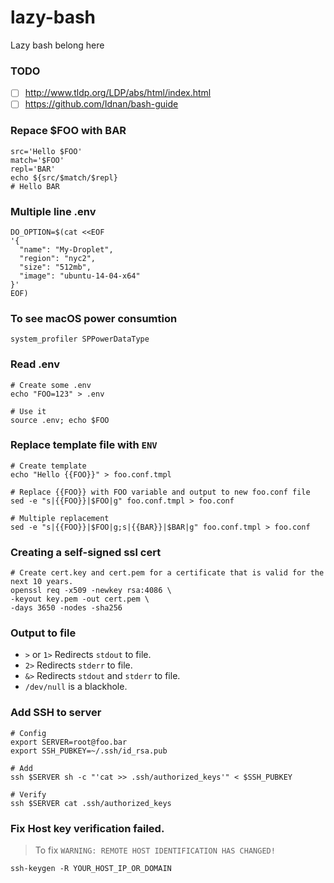 # lazy-bash
Lazy bash belong here

### TODO
- [ ] http://www.tldp.org/LDP/abs/html/index.html
- [ ] https://github.com/Idnan/bash-guide

### Repace $FOO with BAR
```shell
src='Hello $FOO'
match='$FOO'
repl='BAR'
echo ${src/$match/$repl}
# Hello BAR
```

### Multiple line .env
```shell
DO_OPTION=$(cat <<EOF
'{
  "name": "My-Droplet",
  "region": "nyc2",
  "size": "512mb",
  "image": "ubuntu-14-04-x64"
}'
EOF)
```

### To see macOS power consumtion
```shell
system_profiler SPPowerDataType
```
### Read .env
```shell
# Create some .env
echo "FOO=123" > .env

# Use it
source .env; echo $FOO
```

### Replace template file with `ENV`
```shell
# Create template
echo "Hello {{FOO}}" > foo.conf.tmpl

# Replace {{FOO}} with FOO variable and output to new foo.conf file 
sed -e "s|{{FOO}}|$FOO|g" foo.conf.tmpl > foo.conf

# Multiple replacement
sed -e "s|{{FOO}}|$FOO|g;s|{{BAR}}|$BAR|g" foo.conf.tmpl > foo.conf
```

### Creating a self-signed ssl cert
```shell
# Create cert.key and cert.pem for a certificate that is valid for the next 10 years.
openssl req -x509 -newkey rsa:4086 \
-keyout key.pem -out cert.pem \
-days 3650 -nodes -sha256
```
### Output to file

- `>` or `1>` Redirects `stdout` to file.
- `2>` Redirects `stderr` to file.
- `&>` Redirects `stdout` and `stderr` to file.
- `/dev/null` is a blackhole.

### Add SSH to server
```shell
# Config
export SERVER=root@foo.bar
export SSH_PUBKEY=~/.ssh/id_rsa.pub

# Add
ssh $SERVER sh -c "'cat >> .ssh/authorized_keys'" < $SSH_PUBKEY

# Verify
ssh $SERVER cat .ssh/authorized_keys

```
### Fix Host key verification failed.
> To fix `WARNING: REMOTE HOST IDENTIFICATION HAS CHANGED!`

```shell
ssh-keygen -R YOUR_HOST_IP_OR_DOMAIN
```
